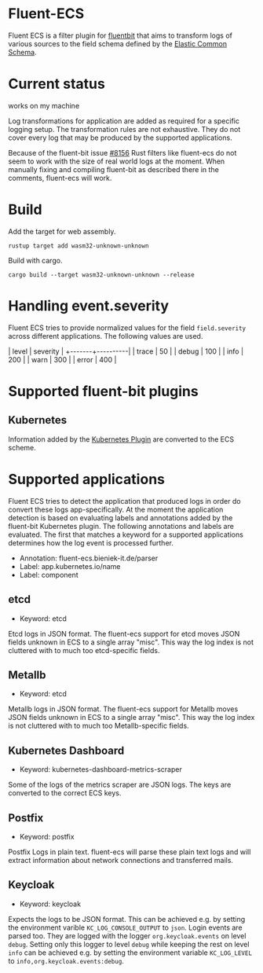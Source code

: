 # Fluent-ECS

Fluent ECS is a filter plugin for [fluentbit](https://fluentbit.io/) that aims to transform logs of various sources to the field schema defined by the [Elastic Common Schema](https://www.elastic.co/guide/en/ecs/current/ecs-using-ecs.html).

# Current status

works on my machine

Log transformations for application are added as required for a specific logging setup.
The transformation rules are not exhaustive.
They do not cover every log that may be produced by the supported applications.

Because of the fluent-bit issue [#8156](https://github.com/fluent/fluent-bit/issues/8156) Rust filters like fluent-ecs do not seem to work with the size of real world logs at the moment.
When manually fixing and compiling fluent-bit as described there in the comments, fluent-ecs will work.

# Build

Add the target for web assembly.

    rustup target add wasm32-unknown-unknown

Build with cargo.

    cargo build --target wasm32-unknown-unknown --release

# Handling event.severity

Fluent ECS tries to provide normalized values for the field `field.severity` across different applications.
The following values are used.

| level | severity |
+-------+----------|
| trace |  50      |
| debug | 100      |
| info  | 200      |
| warn  | 300      |
| error | 400      |

# Supported fluent-bit plugins

## Kubernetes
Information added by the [Kubernetes Plugin](https://docs.fluentbit.io/manual/pipeline/filters/kubernetes) are converted to the ECS scheme.

# Supported applications
Fluent ECS tries to detect the application that produced logs in order do convert these logs app-specifically.
At the moment the application detection is based on evaluating labels and annotations added by the fluent-bit Kubernetes plugin.
The following annotations and labels are evaluated.
The first that matches a keyword for a supported applications determines how the log event is processed further.

* Annotation: fluent-ecs.bieniek-it.de/parser
* Label: app.kubernetes.io/name
* Label: component

## etcd
* Keyword: etcd

Etcd logs in JSON format.
The fluent-ecs support for etcd moves JSON fields unknown in ECS to a single array "misc".
This way the log index is not cluttered with to much too etcd-specific fields.

## Metallb
* Keyword: etcd

Metallb logs in JSON format.
The fluent-ecs support for Metallb moves JSON fields unknown in ECS to a single array "misc".
This way the log index is not cluttered with to much too Metallb-specific fields.

## Kubernetes Dashboard
* Keyword: kubernetes-dashboard-metrics-scraper

Some of the logs of the metrics scraper are JSON logs.
The keys are converted to the correct ECS keys.

## Postfix
* Keyword: postfix

Postfix Logs in plain text.
fluent-ecs will parse these plain text logs and will extract information about network connections and transferred mails.

## Keycloak
* Keyword: keycloak

Expects the logs to be JSON format.
This can be achieved e.g. by setting the environment varible `KC_LOG_CONSOLE_OUTPUT` to `json`.
Login events are parsed too.
They are logged with the logger `org.keycloak.events` on level `debug`.
Setting only this logger to level `debug` while keeping the rest on level `info` can be achieved e.g. by setting the environment variable `KC_LOG_LEVEL` to `info,org.keycloak.events:debug`.